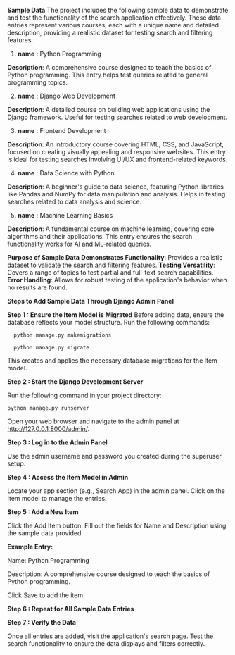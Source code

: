 **Sample Data**
The project includes the following sample data to demonstrate and test the functionality of the search application effectively. 
These data entries represent various courses, each with a unique name and detailed description, providing a realistic dataset for testing search and filtering features.

1. **name** : Python Programming

**Description**: A comprehensive course designed to teach the basics of Python programming. This entry helps test queries related to general programming topics.

2. **name** : Django Web Development

**Description**: A detailed course on building web applications using the Django framework. Useful for testing searches related to web development.

3. **name** : Frontend Development
   
**Description**: An introductory course covering HTML, CSS, and JavaScript, focused on creating visually appealing and responsive websites. This entry is ideal for testing searches involving UI/UX and frontend-related keywords.

4. **name** : Data Science with Python

**Description**: A beginner's guide to data science, featuring Python libraries like Pandas and NumPy for data manipulation and analysis. Helps in testing searches related to data analysis and science.

5. **name** : Machine Learning Basics

**Description**: A fundamental course on machine learning, covering core algorithms and their applications. This entry ensures the search functionality works for AI and ML-related queries.

**Purpose of Sample Data**
**Demonstrates Functionality**: Provides a realistic dataset to validate the search and filtering features.
**Testing Versatility**: Covers a range of topics to test partial and full-text search capabilities.
**Error Handling**: Allows for robust testing of the application's behavior when no results are found.


**Steps to Add Sample Data Through Django Admin Panel**

**Step 1 : Ensure the Item Model is Migrated**
Before adding data, ensure the database reflects your model structure. Run the following commands:

      python manage.py makemigrations
      
      python manage.py migrate
This creates and applies the necessary database migrations for the Item model.

**Step 2 : Start the Django Development Server**

Run the following command in your project directory:

    python manage.py runserver
    
Open your web browser and navigate to the admin panel at http://127.0.0.1:8000/admin/.

**Step 3 : Log in to the Admin Panel**

Use the admin username and password you created during the superuser setup.

**Step 4 : Access the Item Model in Admin**

Locate your app section (e.g., Search App) in the admin panel.
Click on the Item model to manage the entries.

**Step 5 : Add a New Item**

Click the Add Item button.
Fill out the fields for Name and Description using the sample data provided.

**Example Entry:**

Name: Python Programming

Description: A comprehensive course designed to teach the basics of Python programming.

Click Save to add the item.

**Step 6 : Repeat for All Sample Data Entries**

**Step 7 : Verify the Data**

Once all entries are added, visit the application's search page. Test the search functionality to ensure the data displays and filters correctly.
